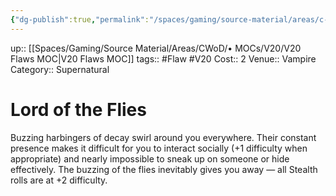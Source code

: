 ```yaml
---
{"dg-publish":true,"permalink":"/spaces/gaming/source-material/areas/c-wo-d/genre/vampire/v20/merits-and-flaws/lord-of-the-flies/","dgHomeLink":true,"dgPassFrontmatter":true}
---
```


up:: [[Spaces/Gaming/Source Material/Areas/CWoD/• MOCs/V20/V20 Flaws MOC|V20 Flaws MOC]]
tags:: #Flaw #V20 
Cost:: 2
Venue:: Vampire
Category:: Supernatural
# Lord of the Flies
Buzzing harbingers of decay swirl around you everywhere.
Their constant presence makes it difficult for
you to interact socially (+1 difficulty when appropriate)
and nearly impossible to sneak up on someone
or hide effectively. The buzzing of the flies inevitably
gives you away — all Stealth rolls are at +2 difficulty.